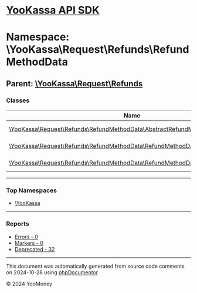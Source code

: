 # [YooKassa API SDK](../home.md)

# Namespace: \YooKassa\Request\Refunds\RefundMethodData

## Parent: [\YooKassa\Request\Refunds](../namespaces/yookassa-request-refunds.md)

### Classes

| Name | Summary |
| ---- | ------- |
| [\YooKassa\Request\Refunds\RefundMethodData\AbstractRefundMethodData](../classes/YooKassa-Request-Refunds-RefundMethodData-AbstractRefundMethodData.md) | Класс, представляющий модель AbstractRefundMethod. |
| [\YooKassa\Request\Refunds\RefundMethodData\RefundMethodDataElectronicCertificate](../classes/YooKassa-Request-Refunds-RefundMethodData-RefundMethodDataElectronicCertificate.md) | Класс, представляющий модель ElectronicCertificateRefundMethod. |
| [\YooKassa\Request\Refunds\RefundMethodData\RefundMethodDataFactory](../classes/YooKassa-Request-Refunds-RefundMethodData-RefundMethodDataFactory.md) | Класс, представляющий модель RefundMethodDataFactory. |

---

### Top Namespaces

* [\YooKassa](../namespaces/yookassa.md)

---

### Reports
* [Errors - 0](../reports/errors.md)
* [Markers - 0](../reports/markers.md)
* [Deprecated - 32](../reports/deprecated.md)

---

This document was automatically generated from source code comments on 2024-10-28 using [phpDocumentor](http://www.phpdoc.org/)

&copy; 2024 YooMoney